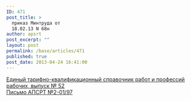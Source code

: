 ```yaml
---
ID: 471
post_title: >
  приказ Минтруда от
  18.02.13 N 68н
author: apsrt
post_excerpt: ""
layout: post
permalink: /base/articles/471
published: true
post_date: 2013-04-24 16:41:00
---
```

<a href="http://www.apsrt.ru/docs/ll11.zip"><span style="text-decoration:underline;"> Единый тарифно-квалификационный справочник работ и профессий рабочих, выпуск № 52 </span></a><br />
 <a href="http://www.apsrt.ru/docs/14ss.doc"><span style="text-decoration:underline;">Письмо АПСРТ №2-01/97 </span></a>